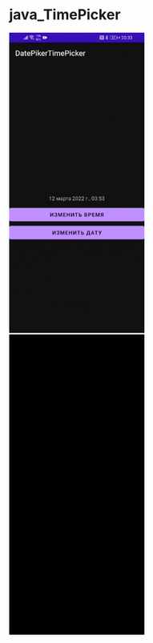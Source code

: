 # java_TimePicker
<img src="demo.gif" alt="video demo" height="600"/>

<img src="demo2.gif" alt=" timer video demo" height="600"/>
